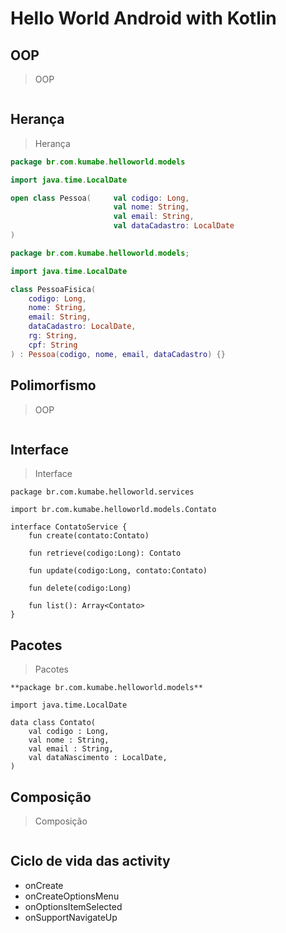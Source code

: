 # Hello World Android with Kotlin

## OOP
> OOP
```
```
## Herança
> Herança
```Pessoa.kt
package br.com.kumabe.helloworld.models

import java.time.LocalDate

open class Pessoa(     val codigo: Long,
                       val nome: String,
                       val email: String,
                       val dataCadastro: LocalDate
)

```

```PessoaFisica.kt
package br.com.kumabe.helloworld.models;

import java.time.LocalDate

class PessoaFisica(
    codigo: Long,
    nome: String,
    email: String,
    dataCadastro: LocalDate,
    rg: String,
    cpf: String
) : Pessoa(codigo, nome, email, dataCadastro) {}

```

## Polimorfismo
> OOP
```
```
## Interface
> Interface
```
package br.com.kumabe.helloworld.services

import br.com.kumabe.helloworld.models.Contato

interface ContatoService {
    fun create(contato:Contato)

    fun retrieve(codigo:Long): Contato

    fun update(codigo:Long, contato:Contato)

    fun delete(codigo:Long)

    fun list(): Array<Contato>
}
```
## Pacotes
> Pacotes
```
**package br.com.kumabe.helloworld.models**

import java.time.LocalDate

data class Contato(
    val codigo : Long,
    val nome : String,
    val email : String,
    val dataNascimento : LocalDate,
)
```
## Composição
> Composição
```
```

## Ciclo de vida das activity
- onCreate
- onCreateOptionsMenu
- onOptionsItemSelected
- onSupportNavigateUp